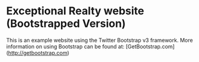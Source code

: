 # Exceptional Realty website (Bootstrapped Version)

This is an example website using the Twitter Bootstrap v3 framework.  More information on using Bootstrap can be found at: [GetBootstrap.com] (http://getbootstrap.com)

